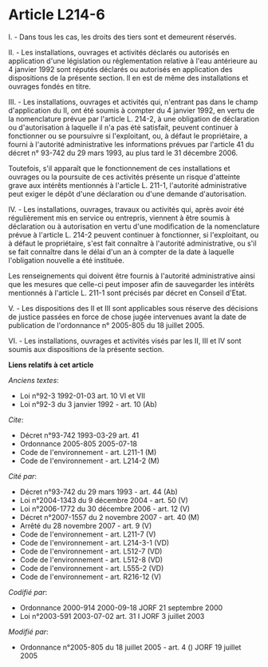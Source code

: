 # Article L214-6

I. - Dans tous les cas, les droits des tiers sont et demeurent réservés.

II. - Les installations, ouvrages et activités déclarés ou autorisés en application d'une législation ou réglementation
relative à l'eau antérieure au 4 janvier 1992 sont réputés déclarés ou autorisés en application des dispositions de la
présente section. Il en est de même des installations et ouvrages fondés en titre.

III. - Les installations, ouvrages et activités qui, n'entrant pas dans le champ d'application du II, ont été soumis à
compter du 4 janvier 1992, en vertu de la nomenclature prévue par l'article L. 214-2, à une obligation de déclaration ou
d'autorisation à laquelle il n'a pas été satisfait, peuvent continuer à fonctionner ou se poursuivre si l'exploitant, ou, à
défaut le propriétaire, a fourni à l'autorité administrative les informations prévues par l'article 41 du décret n° 93-742 du
29 mars 1993, au plus tard le 31 décembre 2006.

Toutefois, s'il apparaît que le fonctionnement de ces installations et ouvrages ou la poursuite de ces activités présente un
risque d'atteinte grave aux intérêts mentionnés à l'article L. 211-1, l'autorité administrative peut exiger le dépôt d'une
déclaration ou d'une demande d'autorisation.

IV. - Les installations, ouvrages, travaux ou activités qui, après avoir été régulièrement mis en service ou entrepris,
viennent à être soumis à déclaration ou à autorisation en vertu d'une modification de la nomenclature prévue à l'article L.
214-2 peuvent continuer à fonctionner, si l'exploitant, ou à défaut le propriétaire, s'est fait connaître à l'autorité
administrative, ou s'il se fait connaître dans le délai d'un an à compter de la date à laquelle l'obligation nouvelle a été
instituée.

Les renseignements qui doivent être fournis à l'autorité administrative ainsi que les mesures que celle-ci peut imposer afin
de sauvegarder les intérêts mentionnés à l'article L. 211-1 sont précisés par décret en Conseil d'Etat.

V. - Les dispositions des II et III sont applicables sous réserve des décisions de justice passées en force de chose jugée
intervenues avant la date de publication de l'ordonnance n° 2005-805 du 18 juillet 2005.

VI. - Les installations, ouvrages et activités visés par les II, III et IV sont soumis aux dispositions de la présente
section.

**Liens relatifs à cet article**

_Anciens textes_:

  - Loi n°92-3 1992-01-03 art. 10 VI et VII
  - Loi n°92-3 du 3 janvier 1992 - art. 10 (Ab)

_Cite_:

  - Décret n°93-742 1993-03-29 art. 41
  - Ordonnance 2005-805 2005-07-18
  - Code de l'environnement - art. L211-1 (M)
  - Code de l'environnement - art. L214-2 (M)

_Cité par_:

  - Décret n°93-742 du 29 mars 1993 - art. 44 (Ab)
  - Loi n°2004-1343 du 9 décembre 2004 - art. 50 (V)
  - Loi n°2006-1772 du 30 décembre 2006 - art. 12 (V)
  - Décret n°2007-1557 du 2 novembre 2007 - art. 40 (M)
  - Arrêté du 28 novembre 2007 - art. 9 (V)
  - Code de l'environnement - art. L211-7 (V)
  - Code de l'environnement - art. L214-3-1 (VD)
  - Code de l'environnement - art. L512-7 (VD)
  - Code de l'environnement - art. L512-8 (VD)
  - Code de l'environnement - art. L555-2 (VD)
  - Code de l'environnement - art. R216-12 (V)

_Codifié par_:

  - Ordonnance 2000-914 2000-09-18 JORF 21 septembre 2000
  - Loi n°2003-591 2003-07-02 art. 31 I JORF 3 juillet 2003

_Modifié par_:

  - Ordonnance n°2005-805 du 18 juillet 2005 - art. 4 () JORF 19 juillet 2005
